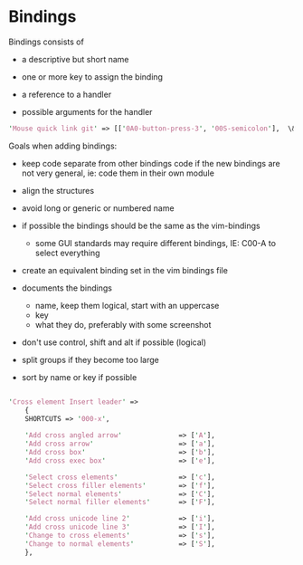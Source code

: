 # Bindings

Bindings consists of 

- a descriptive but short name

- one or more key to assign the binding

- a reference to a handler

- possible arguments for the handler

```perl
'Mouse quick link git' => [['0A0-button-press-3', '00S-semicolon'],  \&App::Asciio::Actions::Git::quick_link]
```

Goals when adding bindings:

- keep code separate from other bindings code if the new bindings are not very general, ie: code them in their own module

- align the structures

- avoid long or generic or numbered name

- if possible the bindings should be the same as the vim-bindings
	- some GUI standards may require different bindings, IE: C00-A to select everything

- create an equivalent binding set in the vim bindings file

- documents the bindings
	- name, keep them logical, start with an uppercase
	- key
	- what they do, preferably with some screenshot

- don't use control, shift and alt if possible (logical)

- split groups if they become too large

- sort by name or key if possible


```perl

'Cross element Insert leader' => 
	{
	SHORTCUTS => '000-x',
	
	'Add cross angled arrow'              => ['A'],
	'Add cross arrow'                     => ['a'],
	'Add cross box'                       => ['b'],
	'Add cross exec box'                  => ['e'],

	'Select cross elements'               => ['c'],
	'Select cross filler elements'        => ['f'],
	'Select normal elements'              => ['C'],
	'Select normal filler elements'       => ['F'],

	'Add cross unicode line 2'            => ['i'],
	'Add cross unicode line 3'            => ['I'],
	'Change to cross elements'            => ['s'],
	'Change to normal elements'           => ['S'],
	},
```


